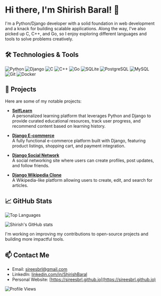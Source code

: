 <!--
**sireesbrl/sireesbrl** is a ✨ _special_ ✨ repository because its `README.md` (this file) appears on your GitHub profile.

Here are some ideas to get you started:

- 🔭 I’m currently working on ...
- 🌱 I’m currently learning ...
- 👯 I’m looking to collaborate on ...
- 🤔 I’m looking for help with ...
- 💬 Ask me about ...
- 📫 How to reach me: ...
- 😄 Pronouns: ...
- ⚡ Fun fact: ...
-->


# Hi there, I'm Shirish Baral! 👋

I'm a Python/Django developer with a solid foundation in web development and a knack for building scalable applications. Along the way, I've also picked up C, C++, and Go, so I enjoy exploring different languages and tools to solve problems creatively.

## 🛠️ Technologies & Tools

![Python](https://img.shields.io/badge/-Python-333?style=flat&logo=python)
![Django](https://img.shields.io/badge/-Django-333?style=flat&logo=django)
![C](https://img.shields.io/badge/-C-333?style=flat&logo=c)
![C++](https://img.shields.io/badge/-C++-333?style=flat&logo=c%2B%2B)
![Go](https://img.shields.io/badge/-Go-333?style=flat&logo=go)
![SQLite](https://img.shields.io/badge/-SQLite-003B57?style=for-the-badge&logo=sqlite&logoColor=white)
![PostgreSQL](https://img.shields.io/badge/-PostgreSQL-333?style=flat&logo=postgresql)
![MySQL](https://img.shields.io/badge/-MySQL-4479A1?style=for-the-badge&logo=mysql&logoColor=white)
![Git](https://img.shields.io/badge/-Git-333?style=flat&logo=git)
![Docker](https://img.shields.io/badge/-Docker-333?style=flat&logo=docker)


## 🚀 Projects

Here are some of my notable projects:

- **[SelfLearn](https://github.com/sireesbrl/selflearn)**  
  A personalized learning platform that leverages Python and Django to provide curated educational resources, track user progress, and recommend content based on learning history.  

- **[Django E-commerce](https://github.com/sireesbrl/django_ecommerce)**  
  A fully functional e-commerce platform built with Django, featuring product listings, shopping cart, and payment integration.

- **[Django Social Network](https://github.com/sireesbrl/django_social_network)**  
  A social networking site where users can create profiles, post updates, and follow friends.

- **[Django Wikipedia Clone](https://github.com/sireesbrl/django_wikipedia_clone)**  
  A Wikipedia-like platform allowing users to create, edit, and search for articles.


## 📈 GitHub Stats

![Top Languages](https://github-readme-stats.vercel.app/api/top-langs/?username=sireesbrl&layout=compact&theme=radical)

![Shirish's GitHub stats](https://github-readme-stats.vercel.app/api?username=sireesbrl&show_icons=true&theme=radical)

I'm working on improving my contributions to open-source projects and building more impactful tools.


## 📫 Contact Me

- Email: [sireesbrl@gmail.com](mailto:sireesbrl@gmailcom)
- LinkedIn: [linkedin.com/in/ShirishBaral](https://www.linkedin.com/in/shirish-baral-8110962a4/)
- Personal Website: [https://sireesbrl.github.io](https://sireesbrl.github.io)

![Profile Views](https://komarev.com/ghpvc/?username=sireesbrl&color=blue)

